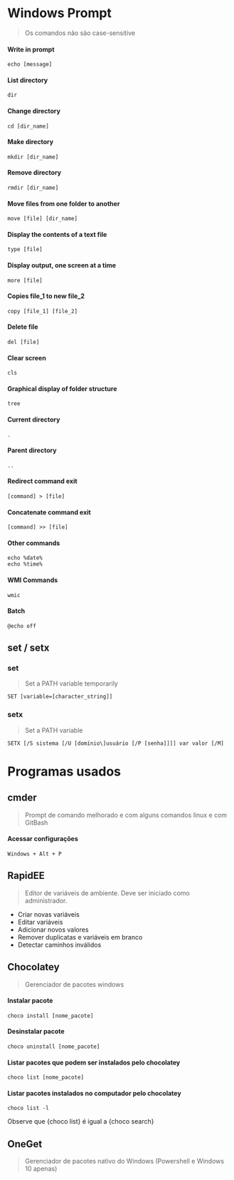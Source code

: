 # Windows Prompt

>Os comandos não são case-sensitive

#### Write in prompt

	echo [message]

#### List directory

	dir

#### Change directory

	cd [dir_name]

#### Make directory

	mkdir [dir_name]

#### Remove directory

	rmdir [dir_name]

#### Move files from one folder to another

	move [file] [dir_name]

#### Display the contents of a text file

	type [file]

#### Display output, one screen at a time

	more [file]

#### Copies file_1 to new file_2

	copy [file_1] [file_2]

#### Delete file

	del [file]

#### Clear screen

	cls

#### Graphical display of folder structure

	tree

#### Current directory

	.

#### Parent directory

	..

#### Redirect command exit

	[command] > [file]

#### Concatenate command exit

	[command] >> [file]

#### Other commands

	echo %date%
	echo %time%

#### WMI Commands
	
	wmic

#### Batch

	@echo off

## set / setx

### set

>Set a PATH variable temporarily

	SET [variable=[character_string]]

### setx

>Set a PATH variable

	SETX [/S sistema [/U [domínio\]usuário [/P [senha]]]] var valor [/M]

# Programas usados

## cmder

>Prompt de comando melhorado e com alguns comandos linux e com GitBash

#### Acessar configurações

	Windows + Alt + P

## RapidEE

>Editor de variáveis de ambiente. Deve ser iniciado como administrador.

* Criar novas variáveis
* Editar variáveis
* Adicionar novos valores
* Remover duplicatas e variáveis em branco
* Detectar caminhos inválidos

## Chocolatey

>Gerenciador de pacotes windows

#### Instalar pacote

	choco install [nome_pacote]

#### Desinstalar pacote

	choco uninstall [nome_pacote]

#### Listar pacotes que podem ser instalados pelo chocolatey

	choco list [nome_pacote]

#### Listar pacotes instalados no computador pelo chocolatey

	choco list -l

Observe que {choco list} é igual a {choco search}

## OneGet

>Gerenciador de pacotes nativo do Windows (Powershell e Windows 10 apenas)

